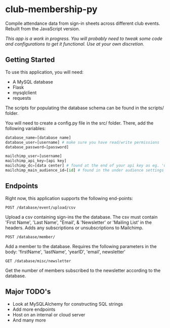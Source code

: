 # club-membership-py
Compile attendance data from sign-in sheets across different club events. Rebuilt from the JavaScript version.

*This app is a work in progress. You will probably need to tweak some code and configurations to get it functional. Use at your own discretion.*

Getting Started
-------
To use this application, you will need:
* A MySQL database
* Flask
* mysqlclient
* requests

The scripts for populating the database schema can be found in the scripts/ folder.

You will need to create a config.py file in the src/ folder. There, add the following variables:
```Python
database_name=[database name]
database_user=[username] # make sure you have read/write permissions
database_password=[password]

mailchimp_user=[username]
mailchimp_api_key=[api key]
mailchimp_dc=[data center] # found at the end of your api key as eg. 'us5'
mailchimp_main_audience_id=[id] # found in the under audience settings
```

Endpoints
-------
Right now, this application supports the following end-points:
```
POST /database/event/upload/csv
```
Upload a csv containing sign-ins the the database. The csv must contain 'First Name', 'Last Name', "Email', & 'Newsletter' or 'Mailing List' in the headers. Adds any subscriptions or unsubscriptions to Mailchimp.

```
POST /database/member/
```
Add a member to the database. Requires the following parameters in the body:
  'firstName', 'lastName', 'yearID', 'email', newsletter'

```
GET /database/misc/newsletter
```
Get the number of members subscribed to the newsletter according to the database.

Major TODO's
-------
* Look at MySQLAlchemy for constructing SQL strings
* Add more endpoints
* Host on an internal or cloud server
* And many more
